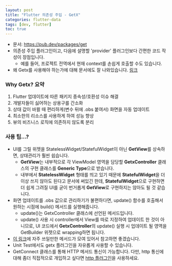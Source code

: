 ```yaml
---
layout: post
title: "Flutter 의존성 주입 - GetX"
categories: flutter-data
tags: [dev, flutter]
toc: true
---
```


- 문서: https://pub.dev/packages/get
- 의존성 주입 플러그인이고, 다음에 설명할 'provider' 플러그인보다 간편한 코드 작성이 장점입니다.
  - 예를 들어, 프로젝트 전역에서 현재 context를 손쉽게 호출할 수도 있습니다.
- 왜 Getx를 사용해야 하는가에 대해 문서에도 잘 나와있습니다. [링크](https://pub.dev/packages/get#why-getx)

### Why Getx? 요약
1. Flutter 업데이트에 따른 패키지 종속성/호환성 이슈 해결
2. 개발자들이 싫어하는 상용구를 간소화
3. 상태 값이 바뀔 때 편리하게(변수 뒤에 .obs 붙여서) 화면을 자동 업데이트
4. 최소한의 리소스를 사용하게 하여 성능 향상
5. 뷰의 비즈니스 로직에 의존하지 않도록 분리

### 사용 팁...?
- UI를 그릴 위젯을 StatelessWidget/StatefulWidget이 아닌 **GetView**를 상속하면, 상태관리가 훨씬 쉽습니다.
  - **GetView**는 내부적으로 각 ViewModel 영역을 담당할 **GetxController** 클래스의 구현 클래스를 **Generic Type**으로 받습니다.
  - 내부에서 **StatelessWidget** 형태를 띄고 있기 때문에 **StatefulWidget**을 더이상 쓰지 않아도 된다고 문서에 써있긴 한데,
    **StatefulWidget**으로 구현하면 더 쉽게 그려질 UI를 굳이 번거롭게 **GetView**로 구현하지는 않아도 될 것 같습니다.
- 화면 업데이트를 .obs 값으로 관리하기가 불편하다면, update() 함수를 호출해서 원하는 시점에 build() 메서드를 실행해줍니다.
  - update()는 GetxController 클래스에 선언된 메서드입니다.
  - update() 사용 시 controller에서 View를 따로 지정하여 업데이트 한 것이 아니므로, UI 코드에서 **GetxController**의 update() 실행 시 업데이트 될 영역을 GetBuilder 위젯으로 wrapping하면 됩니다.
- [이 링크](https://pub.dev/packages/get#other-advanced-apis)에 자주 쓰일만한 메서드가 모여 있어서 참고하면 좋겠습니다.
- Unit Test에서도 getx 플러그인을 자유롭게 사용할 수 있습니다.
- GetConnect 클래스를 통해 HTTP 메서드 통신이 가능합니다. 다만, http 통신에 대해 좀더 직접적으로 개입하고 싶다면 [http 플러그인](https://pub.dev/packages/http)을 사용하세요.
